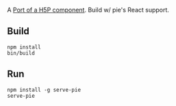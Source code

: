 A [Port of a H5P component](https://h5p.org/image-hotspot-question).
Build w/ pie's React support.

## Build 

```shell
npm install 
bin/build
```

## Run 

```shell 
npm install -g serve-pie 
serve-pie
```
